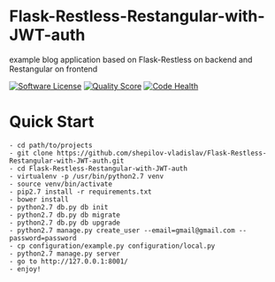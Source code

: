 # Flask-Restless-Restangular-with-JWT-auth
example blog application based on Flask-Restless on backend and Restangular on frontend


[![Software License][ico-license]](LICENSE.md)
[![Quality Score][ico-code-quality]][link-code-quality]
[![Code Health][ico-code-health]][link-code-health]

# Quick Start

    - cd path/to/projects
    - git clone https://github.com/shepilov-vladislav/Flask-Restless-Restangular-with-JWT-auth.git
    - cd Flask-Restless-Restangular-with-JWT-auth
    - virtualenv -p /usr/bin/python2.7 venv
    - source venv/bin/activate
    - pip2.7 install -r requirements.txt
    - bower install
    - python2.7 db.py db init
    - python2.7 db.py db migrate
    - python2.7 db.py db upgrade
    - python2.7 manage.py create_user --email=gmail@gmail.com --password=password
    - cp configuration/example.py configuration/local.py
    - python2.7 manage.py server
    - go to http://127.0.0.1:8001/
    - enjoy!

[ico-license]: https://img.shields.io/badge/license-MIT-brightgreen.svg?style=flat-square
[ico-code-quality]: https://scrutinizer-ci.com/g/shepilov-vladislav/Flask-Restless-Restangular-with-JWT-auth/badges/quality-score.png?b=master
[ico-code-health]: https://landscape.io/github/shepilov-vladislav/Flask-Restless-Restangular-with-JWT-auth/master/landscape.svg?style=flat

[link-code-quality]: https://scrutinizer-ci.com/g/shepilov-vladislav/Flask-Restless-Restangular-with-JWT-auth
[link-code-health]: https://landscape.io/github/shepilov-vladislav/Flask-Restless-Restangular-with-JWT-auth/master
